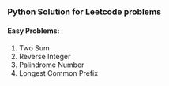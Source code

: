### Python Solution for Leetcode problems

#### Easy Problems:

1. Two Sum
2. Reverse Integer
3. Palindrome Number
4. Longest Common Prefix
